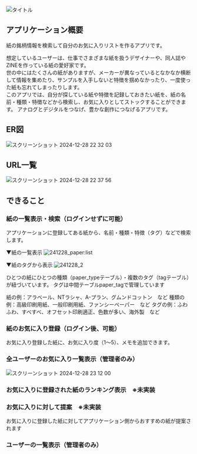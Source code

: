 ![タイトル](https://github.com/user-attachments/assets/8dcc636c-8551-41dd-ba00-0e58ac0b6dbd)

## アプリケーション概要
紙の銘柄情報を検索して自分のお気に入りリストを作るアプリです。

想定しているユーザーは、仕事でさまざまな紙を扱うデザイナーや、同人誌やZINEを作っている紙の愛好家です。  
世の中にはたくさんの紙がありますが、メーカーが異なっているとなかなか横断して情報を集めたり、サンプルを入手しないと特徴を掴めなかったり、一度使った紙も忘れてしまったりします。  
このアプリでは、自分が探している紙や特徴を記録しておきたい紙を、紙の名前・種類・特徴などから検索し、お気に入りとしてストックすることができます。
アナログとデジタルをつなげ、豊かな創作につなげるアプリです。

## ER図
![スクリーンショット 2024-12-28 22 32 03](https://github.com/user-attachments/assets/be285f71-27f6-4634-8c92-ba9c3c762f45)

## URL一覧
![スクリーンショット 2024-12-28 22 37 56](https://github.com/user-attachments/assets/a5bf5648-925a-42f7-8e8e-b63f0b0aa2fe)

## できること
### 紙の一覧表示・検索（ログインせずに可能）
アプリケーションに登録してある紙から、名前・種類・特徴（タグ）などで検索します。

▼紙の一覧表示
![241228_paper:list](https://github.com/user-attachments/assets/5ab64812-a1eb-4655-b1f8-10850891c069)

▼紙のタグから表示
![241228_2](https://github.com/user-attachments/assets/3c5c1e49-5884-4fa8-aab6-d588fb0f1881)

ひとつの紙にひとつの種類（paper_typeテーブル）・複数のタグ（tagテーブル）が紐づいています。
タグは中間テーブルpaper_tagで管理しています

紙の例：アラベール、NTラシャ、A-プラン、グムンドコットン　など
種類の例：高級印刷用紙、一般印刷用紙、ファンシーペーパー　など
タグの例：ふわふわ、すべすべ、オフセット印刷適正、色数が多い、海外製　など


### 紙のお気に入り登録（ログイン後、可能）
お気に入り登録した紙に、お気に入り度（1〜5）、メモを追加できます。


### 全ユーザーのお気に入り一覧表示（管理者のみ）
![スクリーンショット 2024-12-28 23 12 00](https://github.com/user-attachments/assets/d5e2384d-ccc4-4f60-8284-d0d5736e9ca0)


### お気に入りに登録された紙のランキング表示　※未実装


### お気に入りに対して提案　※未実装
お気に入りに登録した紙に対してアプリケーション側からおすすめの紙が提案されます


### ユーザーの一覧表示（管理者のみ）



